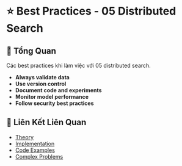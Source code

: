 # ⭐ Best Practices - 05 Distributed Search

## 🎯 Tổng Quan

Các best practices khi làm việc với 05 distributed search.

- **Always validate data**
- **Use version control**
- **Document code and experiments**
- **Monitor model performance**
- **Follow security best practices**

## 🔗 Liên Kết Liên Quan

- [Theory](./THEORY_05_distributed_search.md)
- [Implementation](./IMPLEMENTATION_05_distributed_search.md)
- [Code Examples](./CODE_EXAMPLES_05_distributed_search.md)
- [Complex Problems](./COMPLEX_PROBLEMS.md)
